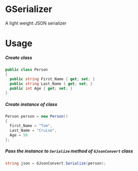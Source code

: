 # GSerializer
A light weight JSON serializer

# Usage

##### Create class
```c#
public class Person
{
  public string First_Name { get; set; }
  public string Last_Name { get; set; }
  public int Age { get; set; }
}
```

##### Create instance of class
```c#
Person person = new Person()
{
  First_Name = "Tom",
  Last_Name = "Cruise",
  Age = 58
};
```

##### Pass the instance to `Serialize` method of `GJsonConvert` class  
```c#
string json = GJsonConvert.Serialize(person);
```
